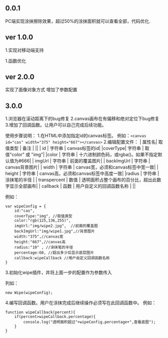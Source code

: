﻿## 0.0.1 ##
PC端实现涂抹擦除效果，超过50%的涂抹面积就可以查看全部，代码优化.
## ver 1.0.0 ##
1.实现对移动端支持

1.函数优化
## ver 2.0.0 ##
实现了面像对象方式
增加了参数配置
## 3.0.0 ##
1.浏览器在滚动距离下的bug修复
2.canvas画布在有偏移和绝对定位下bug修复
3.增加了回调函数。让用户可以自己完成后续功能。

使用步骤说明：
1.在HTML中添加指定id的canvas标签。
例如：` <canvas id="cas" width="375" height="667"></canvas> `
2.编辑配置文件：
| 属性名| 取值类型 | 备注 |
||
| id | 字符串 | canvas标签的id|
|coverType| 字符串 | 取值"color" 或 "img"|
|color | 字符串 | 十六进制颜色码，或rgba()。如果不指定默认值为#666|
| imgUrl | 字符串 | 前面的覆盖图片|
| backImgUrl | 字符串 | canvas背景图片|
| width | 字符串 | canvas宽，必须和canvas标签中宽一致|
| height | 字符串 | canvas高，必须和canvas标签中高度一致|
|radius | 字符串 | 涂抹笔的半径 |
| transpercent | 数值 | 透明面积占整个画布的百分比，超出此数字显示全部画布|
| callback | 函数 | 用户自定义的回调函数名称 |
||

例如：
``` 
var wipeConfig = {
	id:"cas",
	coverType:"img", //取值类型
	color:"rgb(125,136,255)",
	imgUrl:"img/wipe2.jpg",  //前面的覆盖图
	backImgUrl:"img/wipe1.jpg",//背景图片 
	width:"375",//canvas宽
	height:"667",//canvas高
	radius:"10" , //涂抹笔的半径
	percentage:60, //超出多少后显示底层图片
	callback:wipeCallback //用户自定义回调函数名称
}
 ``` 3.初始化wipe插件，并将上面一步的配置作为参数传入列如：``` 
new Wipe(wipeConfig);
 ```4.编写回调函数。用户在涂抹完成后继续操作必须写在此回调函数中。例如：``` 
function wipeCallback(percent){	if(percent>wipeCallback.percentage){		console.log("透明面积超过"+wipeConfig.percentage+",查看底图");	}}
 ```
